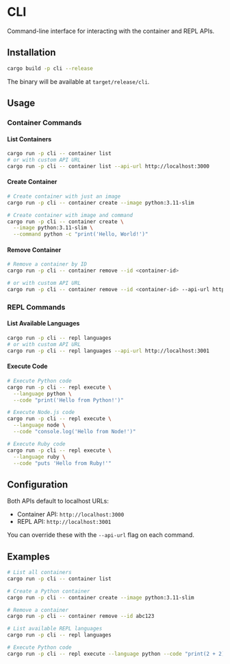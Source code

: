 # CLI

Command-line interface for interacting with the container and REPL APIs.

## Installation

```bash
cargo build -p cli --release
```

The binary will be available at `target/release/cli`.

## Usage

### Container Commands

#### List Containers

```bash
cargo run -p cli -- container list
# or with custom API URL
cargo run -p cli -- container list --api-url http://localhost:3000
```

#### Create Container

```bash
# Create container with just an image
cargo run -p cli -- container create --image python:3.11-slim

# Create container with image and command
cargo run -p cli -- container create \
  --image python:3.11-slim \
  --command python -c "print('Hello, World!')"
```

#### Remove Container

```bash
# Remove a container by ID
cargo run -p cli -- container remove --id <container-id>

# or with custom API URL
cargo run -p cli -- container remove --id <container-id> --api-url http://localhost:3000
```

### REPL Commands

#### List Available Languages

```bash
cargo run -p cli -- repl languages
# or with custom API URL
cargo run -p cli -- repl languages --api-url http://localhost:3001
```

#### Execute Code

```bash
# Execute Python code
cargo run -p cli -- repl execute \
  --language python \
  --code "print('Hello from Python!')"

# Execute Node.js code
cargo run -p cli -- repl execute \
  --language node \
  --code "console.log('Hello from Node!')"

# Execute Ruby code
cargo run -p cli -- repl execute \
  --language ruby \
  --code "puts 'Hello from Ruby!'"
```

## Configuration

Both APIs default to localhost URLs:
- Container API: `http://localhost:3000`
- REPL API: `http://localhost:3001`

You can override these with the `--api-url` flag on each command.

## Examples

```bash
# List all containers
cargo run -p cli -- container list

# Create a Python container
cargo run -p cli -- container create --image python:3.11-slim

# Remove a container
cargo run -p cli -- container remove --id abc123

# List available REPL languages
cargo run -p cli -- repl languages

# Execute Python code
cargo run -p cli -- repl execute --language python --code "print(2 + 2)"
```